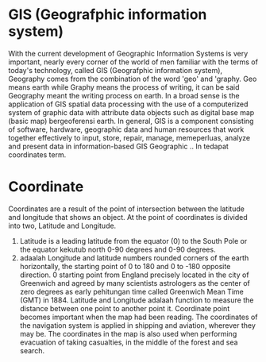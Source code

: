 GIS (Geografphic information system)
===================================
With the current development of Geographic Information Systems is very important, nearly every corner of the world of men familiar with the terms of today's technology, called GIS (Geografphic information system), Geography comes from the combination of the word 'geo' and 'graphy. Geo means earth while Graphy means the process of writing, it can be said Geography meant the writing process on earth.
In a broad sense is the application of GIS spatial data processing with the use of a computerized system of graphic data with attribute data objects such as digital base map (basic map) bergeoferensi earth. In general, GIS is a component consisting of software, hardware, geographic data and human resources that work together effectively to input, store, repair, manage, memeperluas, analyze and present data in information-based GIS Geographic .. In tedapat coordinates term.

Coordinate
==========
Coordinates are a result of the point of intersection between the latitude and longitude that shows an object.
At the point of coordinates is divided into two, Latitude and Longitude.
1. Latitude is a leading latitude from the equator (0) to the South Pole or the equator kekutub north 0-90 degrees and 0-90 degrees.
2. adaalah Longitude and latitude numbers rounded corners of the earth horizontally, the starting point of 0 to 180 and 0 to -180 opposite direction. 0 starting point from England precisely located in the city of Greenwich and agreed by many scientists astrologers as the center of zero degrees as early pehitungan time called Greenwich Mean Time (GMT) in 1884.
Latitude and Longitude adalaah function to measure the distance between one point to another point it. Coordinate point becomes important when the map had been reading. The coordinates of the navigation system is applied in shipping and aviation, wherever they may be. The coordinates in the map is also used when performing evacuation of taking casualties, in the middle of the forest and sea search.